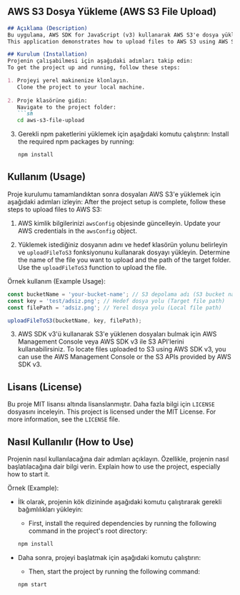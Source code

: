 
## AWS S3 Dosya Yükleme (AWS S3 File Upload)
```markdown
## Açıklama (Description)
Bu uygulama, AWS SDK for JavaScript (v3) kullanarak AWS S3'e dosya yükleme işlemini gösterir.
This application demonstrates how to upload files to AWS S3 using AWS SDK for JavaScript (v3).

## Kurulum (Installation)
Projenin çalışabilmesi için aşağıdaki adımları takip edin:
To get the project up and running, follow these steps:

1. Projeyi yerel makinenize klonlayın.
   Clone the project to your local machine.
   
2. Proje klasörüne gidin:
   Navigate to the project folder:
   ```sh
   cd aws-s3-file-upload
   ```

3. Gerekli npm paketlerini yüklemek için aşağıdaki komutu çalıştırın:
   Install the required npm packages by running:
   ```sh
   npm install
   ```

## Kullanım (Usage)
Proje kurulumu tamamlandıktan sonra dosyaları AWS S3'e yüklemek için aşağıdaki adımları izleyin:
After the project setup is complete, follow these steps to upload files to AWS S3:

1. AWS kimlik bilgilerinizi `awsConfig` objesinde güncelleyin.
   Update your AWS credentials in the `awsConfig` object.

2. Yüklemek istediğiniz dosyanın adını ve hedef klasörün yolunu belirleyin ve `uploadFileToS3` fonksiyonunu kullanarak dosyayı yükleyin.
   Determine the name of the file you want to upload and the path of the target folder. Use the `uploadFileToS3` function to upload the file.

Örnek kullanım (Example Usage):
```javascript
const bucketName = 'your-bucket-name'; // S3 depolama adı (S3 bucket name)
const key = 'test/adsiz.png'; // Hedef dosya yolu (Target file path)
const filePath = 'adsiz.png'; // Yerel dosya yolu (Local file path)

uploadFileToS3(bucketName, key, filePath);
```

3. AWS SDK v3'ü kullanarak S3'e yüklenen dosyaları bulmak için AWS Management Console veya AWS SDK v3 ile S3 API'lerini kullanabilirsiniz.
   To locate files uploaded to S3 using AWS SDK v3, you can use the AWS Management Console or the S3 APIs provided by AWS SDK v3.

## Lisans (License)
Bu proje MIT lisansı altında lisanslanmıştır. Daha fazla bilgi için `LICENSE` dosyasını inceleyin.
This project is licensed under the MIT License. For more information, see the `LICENSE` file.

## Nasıl Kullanılır (How to Use)
Projenin nasıl kullanılacağına dair adımları açıklayın. Özellikle, projenin nasıl başlatılacağına dair bilgi verin.
Explain how to use the project, especially how to start it. 

Örnek (Example):
- İlk olarak, projenin kök dizininde aşağıdaki komutu çalıştırarak gerekli bağımlılıkları yükleyin:
  - First, install the required dependencies by running the following command in the project's root directory:
  ```sh
  npm install
  ```

- Daha sonra, projeyi başlatmak için aşağıdaki komutu çalıştırın:
  - Then, start the project by running the following command:
  ```sh
  npm start
  ```
```

